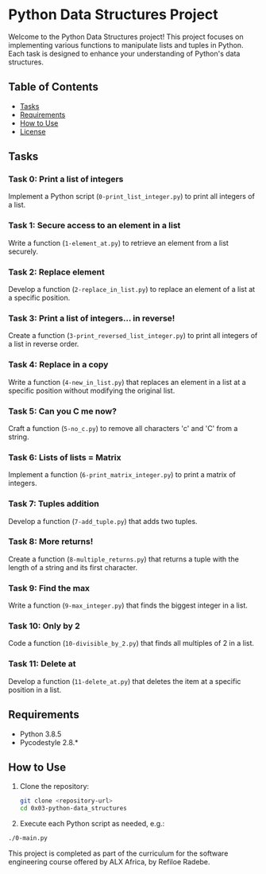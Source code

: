 # Python Data Structures Project

Welcome to the Python Data Structures project! This project focuses on implementing various functions to manipulate lists and tuples in Python. Each task is designed to enhance your understanding of Python's data structures.

## Table of Contents
- [Tasks](#tasks)
- [Requirements](#requirements)
- [How to Use](#how-to-use)
- [License](#license)

## Tasks

### Task 0: Print a list of integers
Implement a Python script (`0-print_list_integer.py`) to print all integers of a list.

### Task 1: Secure access to an element in a list
Write a function (`1-element_at.py`) to retrieve an element from a list securely.

### Task 2: Replace element
Develop a function (`2-replace_in_list.py`) to replace an element of a list at a specific position.

### Task 3: Print a list of integers... in reverse!
Create a function (`3-print_reversed_list_integer.py`) to print all integers of a list in reverse order.

### Task 4: Replace in a copy
Write a function (`4-new_in_list.py`) that replaces an element in a list at a specific position without modifying the original list.

### Task 5: Can you C me now?
Craft a function (`5-no_c.py`) to remove all characters 'c' and 'C' from a string.

### Task 6: Lists of lists = Matrix
Implement a function (`6-print_matrix_integer.py`) to print a matrix of integers.

### Task 7: Tuples addition
Develop a function (`7-add_tuple.py`) that adds two tuples.

### Task 8: More returns!
Create a function (`8-multiple_returns.py`) that returns a tuple with the length of a string and its first character.

### Task 9: Find the max
Write a function (`9-max_integer.py`) that finds the biggest integer in a list.

### Task 10: Only by 2
Code a function (`10-divisible_by_2.py`) that finds all multiples of 2 in a list.

### Task 11: Delete at
Develop a function (`11-delete_at.py`) that deletes the item at a specific position in a list.

## Requirements
- Python 3.8.5
- Pycodestyle 2.8.*

## How to Use
1. Clone the repository:
   ```bash
   git clone <repository-url>
   cd 0x03-python-data_structures
   ```

2. Execute each Python script as needed, e.g.:
```bash
./0-main.py
```

This project is completed as part of the curriculum for the software engineering course offered by ALX Africa, by Refiloe Radebe.
